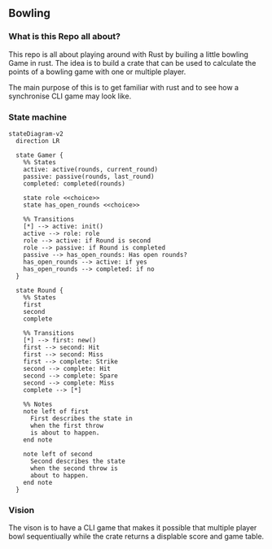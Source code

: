 ## Bowling

### What is this Repo all about?

This repo is all about playing around with Rust by builing a little bowling Game in rust.
The idea is to build a crate that can be used to calculate the points of a bowling game with one or multiple player.

The main purpose of this is to get familiar with rust and to see how a synchronise CLI game may look like.

### State machine

```mermaid
stateDiagram-v2
  direction LR

  state Gamer {
    %% States
    active: active(rounds, current_round)
    passive: passive(rounds, last_round)
    completed: completed(rounds)

    state role <<choice>>
    state has_open_rounds <<choice>>

    %% Transitions
    [*] --> active: init()
    active --> role: role
    role --> active: if Round is second
    role --> passive: if Round is completed
    passive --> has_open_rounds: Has open rounds?
    has_open_rounds --> active: if yes
    has_open_rounds --> completed: if no
  }

  state Round {
    %% States
    first
    second
    complete

    %% Transitions
    [*] --> first: new()
    first --> second: Hit
    first --> second: Miss
    first --> complete: Strike
    second --> complete: Hit
    second --> complete: Spare
    second --> complete: Miss
    complete --> [*]

    %% Notes
    note left of first
      First describes the state in
      when the first throw
      is about to happen.
    end note

    note left of second
      Second describes the state
      when the second throw is
      about to happen.
    end note
  }
```

### Vision

The vison is to have a CLI game that makes it possible that multiple player bowl sequentiually while the crate returns a displable score and game table.
